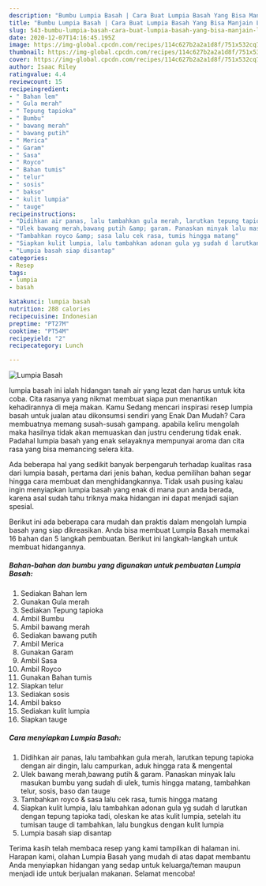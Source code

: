 ```yaml
---
description: "Bumbu Lumpia Basah | Cara Buat Lumpia Basah Yang Bisa Manjain Lidah"
title: "Bumbu Lumpia Basah | Cara Buat Lumpia Basah Yang Bisa Manjain Lidah"
slug: 543-bumbu-lumpia-basah-cara-buat-lumpia-basah-yang-bisa-manjain-lidah
date: 2020-12-07T14:16:45.195Z
image: https://img-global.cpcdn.com/recipes/114c627b2a2a1d8f/751x532cq70/lumpia-basah-foto-resep-utama.jpg
thumbnail: https://img-global.cpcdn.com/recipes/114c627b2a2a1d8f/751x532cq70/lumpia-basah-foto-resep-utama.jpg
cover: https://img-global.cpcdn.com/recipes/114c627b2a2a1d8f/751x532cq70/lumpia-basah-foto-resep-utama.jpg
author: Isaac Riley
ratingvalue: 4.4
reviewcount: 15
recipeingredient:
- " Bahan lem"
- " Gula merah"
- " Tepung tapioka"
- " Bumbu"
- " bawang merah"
- " bawang putih"
- " Merica"
- " Garam"
- " Sasa"
- " Royco"
- " Bahan tumis"
- " telur"
- " sosis"
- " bakso"
- " kulit lumpia"
- " tauge"
recipeinstructions:
- "Didihkan air panas, lalu tambahkan gula merah, larutkan tepung tapioka dengan air dingin, lalu campurkan, aduk hingga rata &amp; mengental"
- "Ulek bawang merah,bawang putih &amp; garam. Panaskan minyak lalu masukan bumbu yang sudah di ulek, tumis hingga matang, tambahkan telur, sosis, baso dan tauge"
- "Tambahkan royco &amp; sasa lalu cek rasa, tumis hingga matang"
- "Siapkan kulit lumpia, lalu tambahkan adonan gula yg sudah d larutkan dengan tepung tapioka tadi, oleskan ke atas kulit lumpia, setelah itu tumisan tauge di tambahkan, lalu bungkus dengan kulit lumpia"
- "Lumpia basah siap disantap"
categories:
- Resep
tags:
- lumpia
- basah

katakunci: lumpia basah 
nutrition: 288 calories
recipecuisine: Indonesian
preptime: "PT27M"
cooktime: "PT54M"
recipeyield: "2"
recipecategory: Lunch

---
```



![Lumpia Basah](https://img-global.cpcdn.com/recipes/114c627b2a2a1d8f/751x532cq70/lumpia-basah-foto-resep-utama.jpg)


lumpia basah ini ialah hidangan tanah air yang lezat dan harus untuk kita coba. Cita rasanya yang nikmat membuat siapa pun menantikan kehadirannya di meja makan.
Kamu Sedang mencari inspirasi resep lumpia basah untuk jualan atau dikonsumsi sendiri yang Enak Dan Mudah? Cara membuatnya memang susah-susah gampang. apabila keliru mengolah maka hasilnya tidak akan memuaskan dan justru cenderung tidak enak. Padahal lumpia basah yang enak selayaknya mempunyai aroma dan cita rasa yang bisa memancing selera kita.



Ada beberapa hal yang sedikit banyak berpengaruh terhadap kualitas rasa dari lumpia basah, pertama dari jenis bahan, kedua pemilihan bahan segar hingga cara membuat dan menghidangkannya. Tidak usah pusing kalau ingin menyiapkan lumpia basah yang enak di mana pun anda berada, karena asal sudah tahu triknya maka hidangan ini dapat menjadi sajian spesial.


Berikut ini ada beberapa cara mudah dan praktis dalam mengolah lumpia basah yang siap dikreasikan. Anda bisa membuat Lumpia Basah memakai 16 bahan dan 5 langkah pembuatan. Berikut ini langkah-langkah untuk membuat hidangannya.

<!--inarticleads1-->

##### Bahan-bahan dan bumbu yang digunakan untuk pembuatan Lumpia Basah:

1. Sediakan  Bahan lem
1. Gunakan  Gula merah
1. Sediakan  Tepung tapioka
1. Ambil  Bumbu
1. Ambil  bawang merah
1. Sediakan  bawang putih
1. Ambil  Merica
1. Gunakan  Garam
1. Ambil  Sasa
1. Ambil  Royco
1. Gunakan  Bahan tumis
1. Siapkan  telur
1. Sediakan  sosis
1. Ambil  bakso
1. Sediakan  kulit lumpia
1. Siapkan  tauge




<!--inarticleads2-->

##### Cara menyiapkan Lumpia Basah:

1. Didihkan air panas, lalu tambahkan gula merah, larutkan tepung tapioka dengan air dingin, lalu campurkan, aduk hingga rata &amp; mengental
1. Ulek bawang merah,bawang putih &amp; garam. Panaskan minyak lalu masukan bumbu yang sudah di ulek, tumis hingga matang, tambahkan telur, sosis, baso dan tauge
1. Tambahkan royco &amp; sasa lalu cek rasa, tumis hingga matang
1. Siapkan kulit lumpia, lalu tambahkan adonan gula yg sudah d larutkan dengan tepung tapioka tadi, oleskan ke atas kulit lumpia, setelah itu tumisan tauge di tambahkan, lalu bungkus dengan kulit lumpia
1. Lumpia basah siap disantap




Terima kasih telah membaca resep yang kami tampilkan di halaman ini. Harapan kami, olahan Lumpia Basah yang mudah di atas dapat membantu Anda menyiapkan hidangan yang sedap untuk keluarga/teman maupun menjadi ide untuk berjualan makanan. Selamat mencoba!
